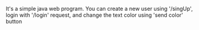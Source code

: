 It's a simple java web program. You can create a new user using '/singUp', login with '/login' request, and change the text color using 'send color' button
